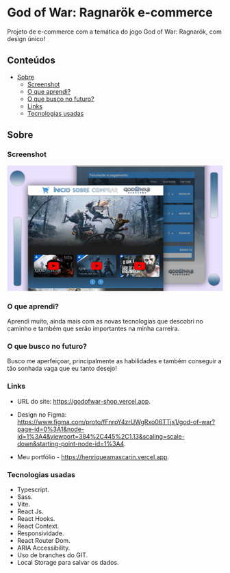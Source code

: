 # God of War: Ragnarök e-commerce

Projeto de e-commerce com a temática do jogo God of War: Ragnarök, com design único!

## Conteúdos

- [Sobre](#Sobre)
  - [Screenshot](#screenshot)
  - [O que aprendi?](#O-que-aprendi?)
  - [O que busco no futuro?](#O-que-busco-no-futuro?)
  - [Links](#links)
  - [Tecnologias usadas](#Tecnologias-usadas)

## Sobre

### Screenshot

![](/src/assets/images/screenshot/cartazGit.jpg)

### O que aprendi?

 Aprendi muito, ainda mais com as novas tecnologias que descobri no caminho e também que serão importantes na minha carreira.

### O que busco no futuro?

 Busco me aperfeiçoar, principalmente as habilidades e também conseguir a tão sonhada vaga que eu tanto desejo!

### Links

- URL do site: https://godofwar-shop.vercel.app.

- Design no Figma: https://www.figma.com/proto/fFnrpY4zrUWgRxo06TTjs1/god-of-war?page-id=0%3A1&node-id=1%3A4&viewport=384%2C445%2C1.13&scaling=scale-down&starting-point-node-id=1%3A4.

- Meu portfólio - https://henriqueamascarin.vercel.app.

### Tecnologias usadas

- Typescript.
- Sass.
- Vite.
- React Js.
- React Hooks.
- React Context.
- Responsividade.
- React Router Dom.
- ARIA Accessibility.
- Uso de branches do GIT.
- Local Storage para salvar os dados.